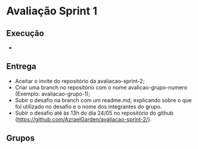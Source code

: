 # Avaliação Sprint 1

## Execução
- 

## Entrega
- Aceitar o invite do repositório da avaliacao-sprint-2;
- Criar uma branch no repositório com o nome avalicao-grupo-numero (Exemplo: avaliacao-grupo-1);
- Subir o desafio na branch com um readme.md, explicando sobre o que foi utilizado no desafio e o nome dos integrantes do grupo.
- Subir o desafio até às 13h do dia 24/05 no repositório do github (https://github.com/AzraelGarden/avaliacao-sprint-2/).

## Grupos
